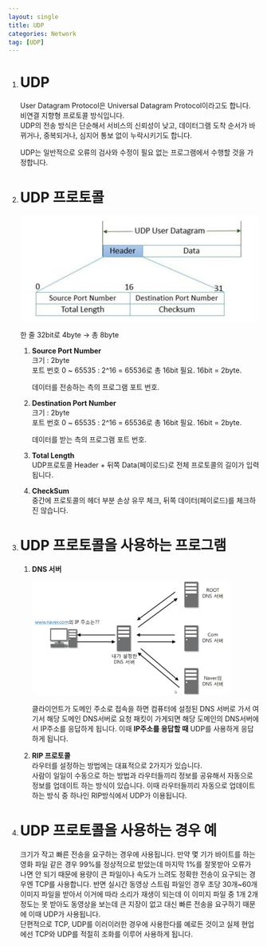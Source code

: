 ```yaml
---
layout: single
title: UDP
categories: Network
tag: [UDP]
---
```


1. # UDP
   User Datagram Protocol은 Universal Datagram    Protocol이라고도 합니다.   
   비연결 지향형 프로토콜 방식입니다.   
   UDP의 전송 방식은 단순해서 서비스의 신뢰성이 낮고, 데이터그램 도착 순서가 바뀌거나, 중복되거나, 심지어 통보 없이 누락시키기도 합니다.    

   UDP는 일반적으로 오류의 검사와 수정이 필요 없는 프로그램에서 수행할 것을 가정합니다.   
1. # UDP 프로토콜 
   <img src="../../imgs/network/udp_protocol.jpg" style="border:3px solid block;border-radius:9px;width:600px">   

   한 줄 32bit로 4byte -> 총 8byte   

   1. __Source Port Number__   
      크기 : 2byte   
      포트 번호 0 ~ 65535 : 2^16 = 65536로 총 16bit 필요.  16bit = 2byte.   
   
      데이터를 전송하는 측의 프로그램 포트 번호.   
   1. __Destination Port Number__   
      크기 : 2byte   
      포트 번호 0 ~ 65535 : 2^16 = 65536로 총 16bit 필요.  16bit = 2byte.   

      데이터를 받는 측의 프로그램 포트 번호.   

   1. __Total Length__   
      UDP프로토콜 Header + 뒤쪽 Data(페이로드)로 전체 프로토콜의 길이가 입력됩니다.   

   1. __CheckSum__   
      중간에 프로토콜의 헤더 부분 손상 유무 체크, 뒤쪽 데이터(페이로드)를 체크하진 않습니다.   

1. # UDP 프로토콜을 사용하는 프로그램
   1. __DNS 서버__   

      <img src="../../imgs/network/udp_dns.jpg" style="border:3px solid block;border-radius:9px;width:400px">   

      클라이언트가 도메인 주소로 접속을 하면 컴퓨터에 설정된 DNS 서버로 가서 여기서 해당 도메인 DNS서버로 요청 패킷이 가게되면 해당 도메인의 DNS서버에서 IP주소를 응답하게 됩니다. 이때 __IP주소를 응답할 때__ UDP를 사용하게 응답하게 됩니다.   

   1. __RIP 프로토콜__   
      라우터를 설정하는 방법에는 대표적으로 2가지가 있습니다.   
      사람이 일일이 수동으로 하는 방법과 라우터들끼리 정보를 공유해서 자동으로 정보를 업데이트 하는 방식이 있습니다. 이때 라우터들끼리 자동으로 업데이트하는 방식 중 하나인 RIP방식에서 UDP가 이용됩니다.

1. # UDP 프로토콜을 사용하는 경우 예
   크기가 작고 빠른 전송을 요구하는 경우에 사용됩니다. 만약 몇 기가 바이트를 하는 영화 파일 같은 경우 99%를 정상적으로 받았는데 마지막 1%를 잘못받아 오류가 나면 안 되기 때문에 용량이 큰 파일이나 속도가 느려도 정확한 전송이 요구되는 경우엔 TCP를 사용합니다. 반면 실시간 동영상 스트림 파일인 경우 초당 30개~60개 이미지 파일을 받아서 이거에 따라 소리가 재생이 되는데 이 이미지 파일 중 1개 2개 정도는 못 받아도 동영상을 보는데 큰 지장이 없고 대신 빠른 전송을 요구하기 때문에 이때 UDP가 사용됩니다.   
   단편적으로 TCP, UDP를 이러이러한 경우에 사용한다를 예로든 것이고 실제 현업에선 TCP와 UDP를 적절히 조화를 이루어 사용하게 됩니다.   

   
